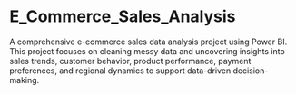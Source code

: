 # E_Commerce_Sales_Analysis
A comprehensive e-commerce sales data analysis project using Power BI. This project focuses on cleaning messy data and uncovering insights into sales trends, customer behavior, product performance, payment preferences, and regional dynamics to support data-driven decision-making.
